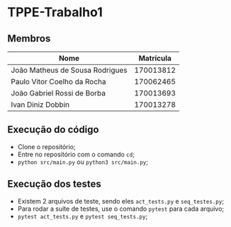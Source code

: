 # TPPE-Trabalho1
## Membros

| Nome | Matrícula |
| -- | -- |
| João Matheus de Sousa Rodrigues | 170013812 |
| Paulo Vitor Coelho da Rocha | 170062465 |
| João Gabriel Rossi de Borba | 170013693 |
| Ivan Diniz Dobbin | 170013278 |                 

## Execução do código
- Clone o repositório;
- Entre no repositório com o comando `cd`;
- `python src/main.py` ou `python3 src/main.py`;

## Execução dos testes
- Existem 2 arquivos de teste, sendo eles `act_tests.py` e `seq_testes.py`;
- Para rodar a suíte de testes, use o comando `pytest` para cada arquivo;
- `pytest act_tests.py` e `pytest seq_tests.py`;
